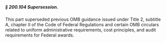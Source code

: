 ##### § 200.104 Supersession. #####

This part superseded previous OMB guidance issued under Title 2, subtitle A, chapter II of the Code of Federal Regulations and certain OMB circulars related to uniform administrative requirements, cost principles, and audit requirements for Federal awards.